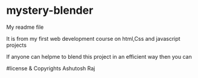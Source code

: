 # mystery-blender

My readme file 

It is from my first web development course on html,Css
and javascript projects

If anyone can helpme to blend this project in an efficient
way then you can 

#license & Copyrights
Ashutosh Raj 

